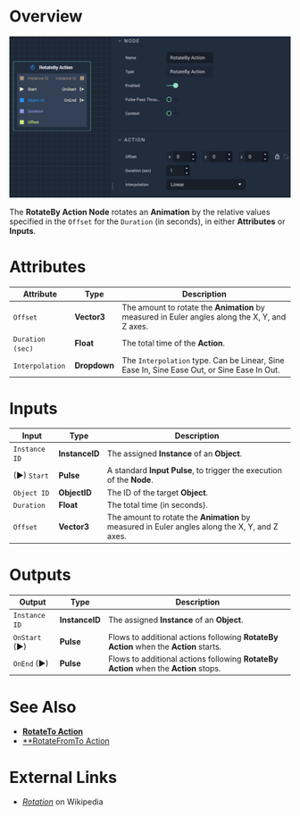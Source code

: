 # Overview

![The RotateBy Action Node.](../../.gitbook/assets/rotatebyaction.png)

The **RotateBy Action Node** rotates an **Animation** by the relative values specified in the `Offset` for the `Duration` (in seconds), in either **Attributes** or **Inputs**.

# Attributes

|Attribute|Type|Description|
|---|---|---|
|`Offset`|**Vector3**|The amount to rotate the **Animation** by measured in Euler angles along the X, Y, and Z axes.|
|`Duration (sec)`|**Float**|The total time of the **Action**.|
|`Interpolation`|**Dropdown**|The `Interpolation` type. Can be Linear, Sine Ease In, Sine Ease Out, or Sine Ease In Out.|

# Inputs

|Input|Type|Description|
|---|---|---|
|`Instance ID`| **InstanceID** | The assigned **Instance** of an **Object**.|
|(►) `Start`|**Pulse**|A standard **Input Pulse**, to trigger the execution of the **Node**.|
|`Object ID`|**ObjectID**|The ID of the target **Object**.|
|`Duration`|**Float**|The total time (in seconds).|
|`Offset`|**Vector3**|The amount to rotate the **Animation** by measured in Euler angles along the X, Y, and Z axes.|

# Outputs

|Output|Type|Description|
|---|---|---|
|`Instance ID`|**InstanceID**|The assigned **Instance** of an **Object**.|
|`OnStart` (►)|**Pulse**|Flows to additional actions following **RotateBy Action** when the **Action** starts.|
|`OnEnd` (►)|**Pulse**|Flows to additional actions following **RotateBy Action** when the **Action** stops.|

# See Also

* [**RotateTo Action**](rotatetoaction.md)
* [**RotateFromTo Action](rotatefromtoaction.md)

# External Links

* [_Rotation_](https://en.wikipedia.org/wiki/Euler_angles) on Wikipedia

